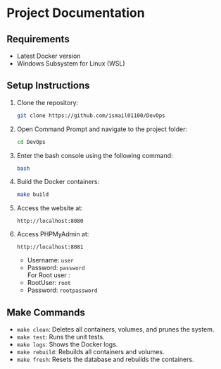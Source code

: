 # Project Documentation

## Requirements

- Latest Docker version
- Windows Subsystem for Linux (WSL)

## Setup Instructions

1. Clone the repository:

   ```sh
   git clone https://github.com/ismail01100/DevOps
   ```

2. Open Command Prompt and navigate to the project folder:

   ```sh
   cd DevOps
   ```

3. Enter the bash console using the following command:

   ```sh
   bash
   ```

4. Build the Docker containers:

   ```sh
   make build
   ```

5. Access the website at:

   ```
   http://localhost:8080
   ```

6. Access PHPMyAdmin at:

   ```
   http://localhost:8081
   ```

   - Username: `user`
   - Password: `password`
     </br>
     For Root user :
   - RootUser: `root`
   - Password: `rootpassword`

## Make Commands

- `make clean`: Deletes all containers, volumes, and prunes the system.
- `make test`: Runs the unit tests.
- `make logs`: Shows the Docker logs.
- `make rebuild`: Rebuilds all containers and volumes.
- `make fresh`: Resets the database and rebuilds the containers.
